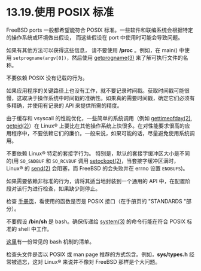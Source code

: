# 13.19.使用 POSIX 标准

FreeBSD ports 一般都希望能符合 POSIX 标准。一些软件和联编系统会根据特定的操作系统或环境做出假设， 而这些假设在 port 中使用时可能会导致问题。

如果有其他方法可以获得这些信息， 请不要使用 **/proc** 。例如，在 main() 中使用 `setprogname(argv[0])`，然后使用 [getprogname(3)](https://www.freebsd.org/cgi/man.cgi?query=getprogname&sektion=3&format=html) 来了解可执行文件的名称。

不要依赖 POSIX 没有记载的行为。

如果应用程序的关键路径上也没有工作，就不要记录时间戳。获取时间戳可能很慢，这取决于操作系统中时间戳的准确性。如果真的需要时间戳，确定它们必须有多精确，并使用有记录的 API 来提供所需的精度。

由于缓存和 vsyscall 的性能优化，一些简单的系统调用（例如 [gettimeofday(2)](https://www.freebsd.org/cgi/man.cgi?query=gettimeofday&sektion=2&format=html), [getpid(2)](https://www.freebsd.org/cgi/man.cgi?query=getpid&sektion=2&format=html)）在 Linux® 上要比在其他操作系统上快很多。在对性能要求很高的应用程序中，不要依赖它们的廉价。一般来说，如果可能的话，尽量避免使用系统调用。

不要依赖 Linux® 特定的套接字行为。
特别是，默认的套接字缓冲区大小是不同的(用 `SO_SNDBUF` 和 `SO_RCVBUF` 调用 [setockopt(2)](https://www.freebsd.org/cgi/man.cgi?query=setsockopt&sektion=2&format=html)，当套接字缓冲区满时，Linux® 的 [send(2)](https://www.freebsd.org/cgi/man.cgi?query=send&sektion=2&format=html) 会阻塞，而 FreeBSD 的会失败并在 errno 设置 `ENOBUFS`)。

如果需要依赖非标准的行为，请将其适当地封装到一个通用的 API 中，在配置阶段对该行为进行检查，如果缺少则停止。

检查 [手册页](https://www.freebsd.org/cgi/man.cgi)，看使用的函数是否是 POSIX 接口（在手册页的 "STANDARDS "部分）。

不要假设 **/bin/sh** 是 bash。确保传递给 [system(3)](https://www.freebsd.org/cgi/man.cgi?query=system&sektion=3&format=html) 的命令行能在符合 POSIX 标准的 shell 中工作。

[这里](https://wiki.ubuntu.com/DashAsBinSh)有一份常见的 bash 机制的清单。

检查头文件是否以 POSIX 或 man page 推荐的方式包含。例如，**sys/types.h** 经常被遗忘，这对 Linux® 来说并不像对 FreeBSD 那样是个大问题。
